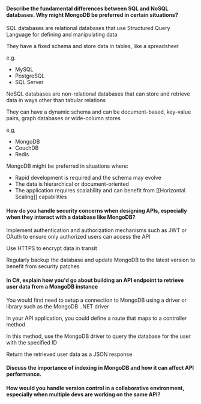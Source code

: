 #### Describe the fundamental differences between SQL and NoSQL databases. Why might MongoDB be preferred in certain situations?

SQL databases are relational databases that use Structured Query Language for defining and manipulating data

They have a fixed schema and store data in tables, like a spreadsheet

e.g.
- MySQL
- PostgreSQL
- SQL Server

NoSQL databases are non-relational databases that can store and retrieve data in ways other than tabular relations

They can have a dynamic schema and can be document-based, key-value pairs, graph databases or wide-column stores

e,g,
- MongoDB
- CouchDB
- Redis

MongoDB might be preferred in situations where:
- Rapid development is required and the schema may evolve
- The data is hierarchical or document-oriented
- The application requires scalability and can benefit from [[Horizontal Scaling]] capabilities

#### How do you handle security concerns when designing APIs, especially when they interact with a database like MongoDB?

Implement authentication and authorization mechanisms such as JWT or OAuth to ensure only authorized users can access the API

Use HTTPS to encrypt data in transit

Regularly backup the database and update MongoDB to the latest version to benefit from security patches

#### In C#, explain how you'd go about building an API endpoint to retrieve user data from a MongoDB instance

You would first need to setup a connection to MongoDB using a driver or library such as the MongoDB ..NET driver

In your API application, you could define a route that maps to a controller method

In this method, use the MongoDB driver to query the database for the user with the specified ID

Return the retrieved user data as a JSON response

#### Discuss the importance of indexing in MongoDB and how it can affect API performance.

#### How would you handle version control in a collaborative environment, especially when multiple devs are working on the same API?